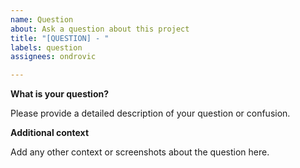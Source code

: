 ```yaml
---
name: Question
about: Ask a question about this project
title: "[QUESTION] - "
labels: question
assignees: ondrovic

---
```


**What is your question?**

Please provide a detailed description of your question or confusion.

**Additional context**

Add any other context or screenshots about the question here.
